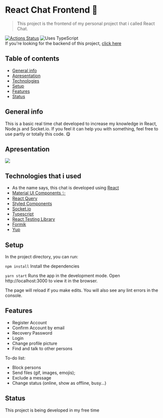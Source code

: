 # React Chat Frontend :speech_balloon:
> This project is the frontend of my personal project that i called React Chat. <br>

 [![Actions Status](https://github.com/veronesecoms/react-chat-front/workflows/CI/badge.svg)](https://github.com/veronesecoms/react-chat-front/actions) ![Uses TypeScript](https://img.shields.io/badge/Uses-Typescript-294E80.svg)
 <br>
If you're looking for the backend of this project, [click here](https://github.com/veronesecoms/react-chat-back)

## Table of contents
* [General info](#general-info)
* [Apresentation](#apresentation)
* [Technologies](#technologies)
* [Setup](#setup)
* [Features](#features)
* [Status](#status)

## General info
This is a basic real time chat developed to increase my knowledge in React, Node.js and Socket.io. If you feel it can help you with something, feel free to use partly or totally this code. :yum: 

## Apresentation
![](public/ReactChatGif.gif)

## Technologies that i used
* As the name says, this chat is developed using [React](https://pt-br.reactjs.org/)
* [Material UI Components :sparkles: ](https://material-ui.com/pt/components/buttons/)
* [React Query](https://github.com/tannerlinsley/react-query)
* [Styled Components](https://styled-components.com/)
* [Socket.io](https://socket.io/)
* [Typescript](https://www.typescriptlang.org/)
* [React Testing Library](https://testing-library.com/docs/react-testing-library/intro)
* [Formik](https://formik.org/docs/overview)
* [Yup](https://github.com/jquense/yup)

## Setup
In the project directory, you can run:

``npm install``
Install the dependencies

``yarn start``
Runs the app in the development mode.
Open http://localhost:3000 to view it in the browser.

The page will reload if you make edits.
You will also see any lint errors in the console.

## Features
* Register Account
* Confirm Account by email
* Recovery Password
* Login
* Change profile picture
* Find and talk to other persons

To-do list:
* Block persons
* Send files (gif, images, emojis);
* Exclude a message
* Change status (online, show as offline, busy...)

## Status
This project is being developed in my free time
